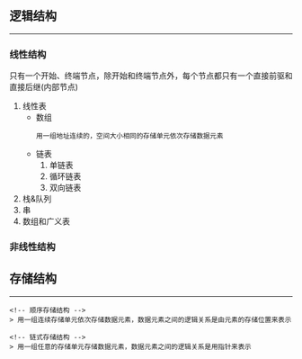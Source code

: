 ## **逻辑结构**
---

### **线性结构**

只有一个开始、终端节点，除开始和终端节点外，每个节点都只有一个直接前驱和直接后继(内部节点)

1. 线性表
   * 数组
     ```
     用一组地址连续的，空间大小相同的存储单元依次存储数据元素
     ```
   * 链表
     1. 单链表
     2. 循环链表
     3. 双向链表
2. 栈&队列
3. 串
4. 数组和广义表



### **非线性结构**



## **存储结构**
---

```
<!-- 顺序存储结构 -->
> 用一组连续存储单元依次存储数据元素，数据元素之间的逻辑关系是由元素的存储位置来表示

<!-- 链式存储结构 -->
> 用一组任意的存储单元存储数据元素，数据元素之间的逻辑关系是用指针来表示
```